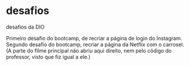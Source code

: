 # desafios
desafios da DIO

Primeiro desafio do bootcamp, de recriar a página de login do Instagram.
Segundo desafio do bootcamp, recriar a página da Netflix com o carrosel. (A parte do filme principal não abriu aqui direito, nem pelo código do professor, visto que fiz igual a ele.)
